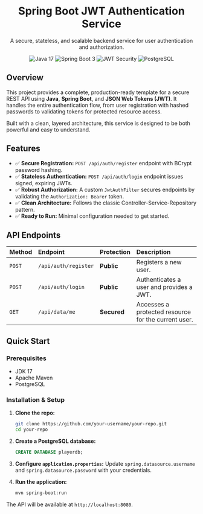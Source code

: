 <h1 align="center">Spring Boot JWT Authentication Service</h1>

<p align="center">
  A secure, stateless, and scalable backend service for user authentication and authorization.
</p>

<p align="center">
  <img src="https://img.shields.io/badge/Java-17-blue.svg" alt="Java 17">
  <img src="https://img.shields.io/badge/Spring%20Boot-3.x-brightgreen.svg" alt="Spring Boot 3">
  <img src="https://img.shields.io/badge/Security-JWT-critical" alt="JWT Security">
  <img src="https://img.shields.io/badge/Database-PostgreSQL-blue.svg" alt="PostgreSQL">
</p>

## Overview

This project provides a complete, production-ready template for a secure REST API using **Java**, **Spring Boot**, and **JSON Web Tokens (JWT)**. It handles the entire authentication flow, from user registration with hashed passwords to validating tokens for protected resource access.

Built with a clean, layered architecture, this service is designed to be both powerful and easy to understand.

## Features

-   ✅ **Secure Registration:** `POST /api/auth/register` endpoint with BCrypt password hashing.
-   ✅ **Stateless Authentication:** `POST /api/auth/login` endpoint issues signed, expiring JWTs.
-   ✅ **Robust Authorization:** A custom `JwtAuthFilter` secures endpoints by validating the `Authorization: Bearer` token.
-   ✅ **Clean Architecture:** Follows the classic Controller-Service-Repository pattern.
-   ✅ **Ready to Run:** Minimal configuration needed to get started.

## API Endpoints

| Method | Endpoint             | Protection | Description                                        |
| :----- | :------------------- | :--------- | :------------------------------------------------- |
| `POST` | `/api/auth/register` | **Public** | Registers a new user.                              |
| `POST` | `/api/auth/login`    | **Public** | Authenticates a user and provides a JWT.           |
| `GET`  | `/api/data/me`       | **Secured**  | Accesses a protected resource for the current user. |

## Quick Start

### Prerequisites

-   JDK 17
-   Apache Maven
-   PostgreSQL

### Installation & Setup

1.  **Clone the repo:**
    ```sh
    git clone https://github.com/your-username/your-repo.git
    cd your-repo
    ```
2.  **Create a PostgreSQL database:**
    ```sql
    CREATE DATABASE playerdb;
    ```
3.  **Configure `application.properties`:**
    Update `spring.datasource.username` and `spring.datasource.password` with your credentials.

4.  **Run the application:**
    ```sh
    mvn spring-boot:run
    ```

The API will be available at `http://localhost:8080`.
